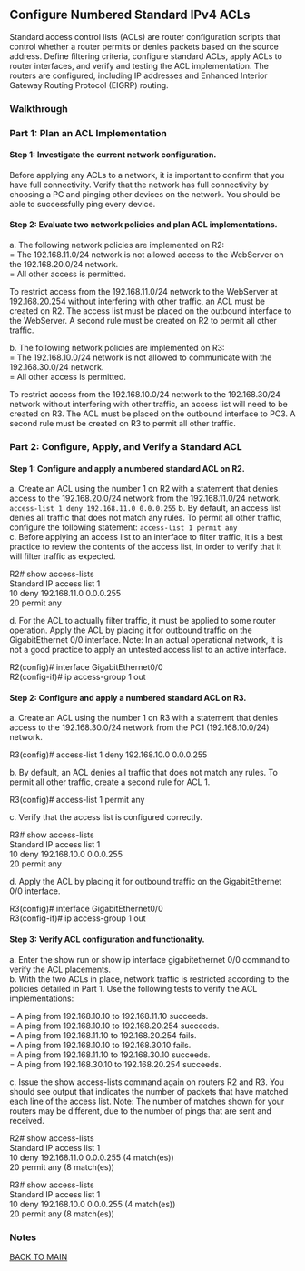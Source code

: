 ## Configure Numbered Standard IPv4 ACLs

Standard access control lists (ACLs) are router configuration scripts that control whether a router permits or denies packets based on the source address. Define filtering criteria, configure standard ACLs, apply ACLs to router interfaces, and verify and testing the ACL implementation. The routers are configured, including IP addresses and Enhanced Interior Gateway Routing Protocol (EIGRP) routing.

### Walkthrough

### Part 1: Plan an ACL Implementation

#### Step 1: Investigate the current network configuration.

Before applying any ACLs to a network, it is important to confirm that you have full connectivity. Verify that the network has full connectivity by choosing a PC and pinging other devices on the network. You should be able to successfully ping every device.

#### Step 2: Evaluate two network policies and plan ACL implementations.

a.     The following network policies are implemented on R2:  
=   The 192.168.11.0/24 network is not allowed access to the WebServer on the 192.168.20.0/24 network.  
=   All other access is permitted.

To restrict access from the 192.168.11.0/24 network to the WebServer at 192.168.20.254 without interfering with other traffic, an ACL must be created on R2. The access list must be placed on the outbound interface to the WebServer. A second rule must be created on R2 to permit all other traffic.

b.     The following network policies are implemented on R3:  
=   The 192.168.10.0/24 network is not allowed to communicate with the 192.168.30.0/24 network.  
=   All other access is permitted.

To restrict access from the 192.168.10.0/24 network to the 192.168.30/24 network without interfering with other traffic, an access list will need to be created on R3. The ACL must be placed on the outbound interface to PC3. A second rule must be created on R3 to permit all other traffic.

### Part 2: Configure, Apply, and Verify a Standard ACL

#### Step 1: Configure and apply a numbered standard ACL on R2.

a.     Create an ACL using the number 1 on R2 with a statement that denies access to the 192.168.20.0/24 network from the 192.168.11.0/24 network. `access-list 1 deny 192.168.11.0 0.0.0.255`
b.     By default, an access list denies all traffic that does not match any rules. To permit all other traffic, configure the following statement: `access-list 1 permit any`  
c.     Before applying an access list to an interface to filter traffic, it is a best practice to review the contents of the access list, in order to verify that it will filter traffic as expected.

R2# show access-lists  
Standard IP access list 1  
10 deny 192.168.11.0 0.0.0.255  
20 permit any

d.     For the ACL to actually filter traffic, it must be applied to some router operation. Apply the ACL by placing it for outbound traffic on the GigabitEthernet 0/0 interface. Note: In an actual operational network, it is not a good practice to apply an untested access list to an active interface.

R2(config)# interface GigabitEthernet0/0  
R2(config-if)# ip access-group 1 out

#### Step 2: Configure and apply a numbered standard ACL on R3.

a.     Create an ACL using the number 1 on R3 with a statement that denies access to the 192.168.30.0/24 network from the PC1 (192.168.10.0/24) network.

R3(config)# access-list 1 deny 192.168.10.0 0.0.0.255

b.     By default, an ACL denies all traffic that does not match any rules. To permit all other traffic, create a second rule for ACL 1.

R3(config)# access-list 1 permit any

c.     Verify that the access list is configured correctly.

R3# show access-lists  
Standard IP access list 1  
10 deny 192.168.10.0 0.0.0.255  
20 permit any

d.     Apply the ACL by placing it for outbound traffic on the GigabitEthernet 0/0 interface.

R3(config)# interface GigabitEthernet0/0  
R3(config-if)# ip access-group 1 out

#### Step 3: Verify ACL configuration and functionality.

a.     Enter the show run or show ip interface gigabitethernet 0/0 command to verify the ACL placements.  
b.     With the two ACLs in place, network traffic is restricted according to the policies detailed in Part 1. Use the following tests to verify the ACL implementations:

=   A ping from 192.168.10.10 to 192.168.11.10 succeeds.  
=   A ping from 192.168.10.10 to 192.168.20.254 succeeds.  
=   A ping from 192.168.11.10 to 192.168.20.254 fails.  
=   A ping from 192.168.10.10 to 192.168.30.10 fails.  
=   A ping from 192.168.11.10 to 192.168.30.10 succeeds.  
=   A ping from 192.168.30.10 to 192.168.20.254 succeeds.

c.     Issue the show access-lists command again on routers R2 and R3. You should see output that indicates the number of packets that have matched each line of the access list. Note: The number of matches shown for your routers may be different, due to the number of pings that are sent and received.

R2# show access-lists  
Standard IP access list 1  
10 deny 192.168.11.0 0.0.0.255 (4 match(es))  
20 permit any (8 match(es))

R3# show access-lists  
Standard IP access list 1  
10 deny 192.168.10.0 0.0.0.255 (4 match(es))  
20 permit any (8 match(es))

### Notes

[BACK TO MAIN](https://github.com/lfost42/networking)